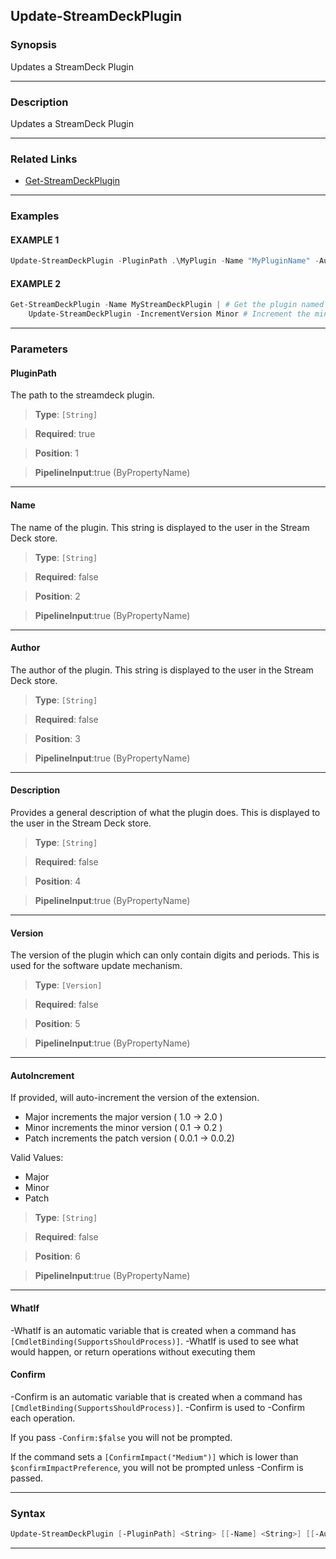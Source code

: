 Update-StreamDeckPlugin
-----------------------
### Synopsis
Updates a StreamDeck Plugin

---
### Description

Updates a StreamDeck Plugin

---
### Related Links
* [Get-StreamDeckPlugin](Get-StreamDeckPlugin.md)



---
### Examples
#### EXAMPLE 1
```PowerShell
Update-StreamDeckPlugin -PluginPath .\MyPlugin -Name "MyPluginName" -Author "MyPluginAuthor" -Description "MyPluginDescription"
```

#### EXAMPLE 2
```PowerShell
Get-StreamDeckPlugin -Name MyStreamDeckPlugin | # Get the plugin named MyStreamDeckPlugin 
    Update-StreamDeckPlugin -IncrementVersion Minor # Increment the minor version of the plugin.
```

---
### Parameters
#### **PluginPath**

The path to the streamdeck plugin.



> **Type**: ```[String]```

> **Required**: true

> **Position**: 1

> **PipelineInput**:true (ByPropertyName)



---
#### **Name**

The name of the plugin. This string is displayed to the user in the Stream Deck store.



> **Type**: ```[String]```

> **Required**: false

> **Position**: 2

> **PipelineInput**:true (ByPropertyName)



---
#### **Author**

The author of the plugin. This string is displayed to the user in the Stream Deck store.



> **Type**: ```[String]```

> **Required**: false

> **Position**: 3

> **PipelineInput**:true (ByPropertyName)



---
#### **Description**

Provides a general description of what the plugin does.
This is displayed to the user in the Stream Deck store.



> **Type**: ```[String]```

> **Required**: false

> **Position**: 4

> **PipelineInput**:true (ByPropertyName)



---
#### **Version**

The version of the plugin which can only contain digits and periods. This is used for the software update mechanism.



> **Type**: ```[Version]```

> **Required**: false

> **Position**: 5

> **PipelineInput**:true (ByPropertyName)



---
#### **AutoIncrement**

If provided, will auto-increment the version of the extension.
* Major increments the major version ( 1.0   -> 2.0  )
* Minor increments the minor version ( 0.1   -> 0.2  )
* Patch increments the patch version ( 0.0.1 -> 0.0.2)



Valid Values:

* Major
* Minor
* Patch



> **Type**: ```[String]```

> **Required**: false

> **Position**: 6

> **PipelineInput**:true (ByPropertyName)



---
#### **WhatIf**
-WhatIf is an automatic variable that is created when a command has ```[CmdletBinding(SupportsShouldProcess)]```.
-WhatIf is used to see what would happen, or return operations without executing them
#### **Confirm**
-Confirm is an automatic variable that is created when a command has ```[CmdletBinding(SupportsShouldProcess)]```.
-Confirm is used to -Confirm each operation.
    
If you pass ```-Confirm:$false``` you will not be prompted.
    
    
If the command sets a ```[ConfirmImpact("Medium")]``` which is lower than ```$confirmImpactPreference```, you will not be prompted unless -Confirm is passed.

---
### Syntax
```PowerShell
Update-StreamDeckPlugin [-PluginPath] <String> [[-Name] <String>] [[-Author] <String>] [[-Description] <String>] [[-Version] <Version>] [[-AutoIncrement] <String>] [-WhatIf] [-Confirm] [<CommonParameters>]
```
---
